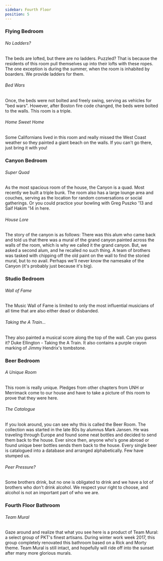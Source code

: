 ```yaml
---
sidebar: Fourth Floor
position: 5
---
```

### Flying Bedroom

###### No Ladders?

The beds are lofted, but there are no ladders. Puzzled? That is because the residents of this room pull themselves up into their lofts with these ropes. The one exception is during the summer, when the room is inhabited by boarders. We provide ladders for them.

###### Bed Wars

Once, the beds were not bolted and freely swing, serving as vehicles for "bed wars". However, after Boston fire code changed, the beds were bolted to the walls. This room is a triple.

###### Home Sweet Home

Some Californians lived in this room and really missed the West Coast weather so they painted a giant beach on the walls. If you can't go there, just bring it with you!

### Canyon Bedroom

###### Super Quad

As the most spacious room of the house, the Canyon is a quad. Most recently we built a triple bunk. The room also has a large lounge area and couches, serving as the location for random conversations or social gatherings. Or you could practice your bowling with Greg Puszko '13 and Saif Hakim '14 in here.

###### House Lore

The story of the canyon is as follows: There was this alum who came back and told us that there was a mural of the grand canyon painted across the walls of the room, which is why we called it the grand canyon. But, we asked a second alum, and he recalled no such thing. A team of brothers was tasked with chipping off the old paint on the wall to find the storied mural, but to no avail.  Perhaps we'll never know the namesake of the Canyon (it's probably just because it's big).

### Studio Bedroom

###### Wall of Fame

The Music Wall of Fame is limited to only the most influential musicians of all time that are also either dead or disbanded.

###### Taking the A Train...

They also painted a musical score along the top of the wall. Can you guess it? Duke Ellington - Taking the A Train. It also contains a purple crayon marking of Jimmy Hendrix's tombstone.

### Beer Bedroom

###### A Unique Room

This room is really unique. Pledges from other chapters from UNH or Merrimack come to our house and have to take a picture of this room to prove that they were here.

###### The Catalogue

If you look around, you can see why this is called the Beer Room. The collection was started in the late 80s by alumnus Mark Jansen. He was traveling through Europe and found some neat bottles and decided to send them back to the house. Ever since then, anyone who's gone abroad or found unique beer bottles sends them back to the house. Every single beer is catalogued into a database and arranged alphabetically. Few have stumped us.

###### Peer Pressure?

Some brothers drink, but no one is obligated to drink and we have a lot of brothers who don't drink alcohol. We respect your right to choose, and alcohol is not an important part of who we are.

### Fourth Floor Bathroom

###### Team Mural

Gaze around and realize that what you see here is a product of Team Mural: a select group of PKT's finest artisans. During winter work week 2017, this group completely renovated this bathroom based on a Rick and Morty theme. Team Mural is still intact, and hopefully will ride off into the sunset after many more glorious murals.
